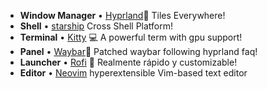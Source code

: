 - **Window Manager** • [Hyprland](https://github.com/hyprwm/Hyprland)🎨 Tiles
  Everywhere!
- **Shell** • [starship](https://github.com/starship/starship) Cross Shell Platform!
- **Terminal** • [Kitty](https://github.com/kovidgoyal/kitty) 💻 A powerful term
  with gpu support!
- **Panel** • [Waybar](https://aur.archlinux.org/packages/waybar-hyprland-git)🍧
  Patched waybar following hyprland faq!
- **Launcher** • [Rofi](https://github.com/davatorium/rofi) 🚀 Realmente rápido
  y customizable!
- **Editor** • [Neovim](https://neovim.io/) hyperextensible Vim-based text editor
